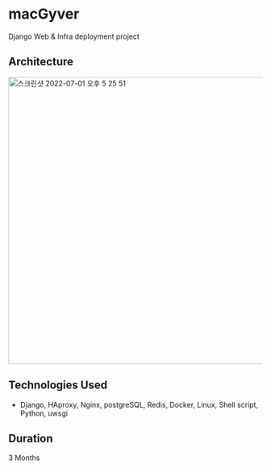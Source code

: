 # macGyver
Django Web & Infra deployment project

## Architecture

<img width="569" alt="스크린샷 2022-07-01 오후 5 25 51" src="https://user-images.githubusercontent.com/47707808/176856041-b0138a02-e9bc-495b-9fb8-e99aad0688ee.png">

## Technologies Used

- Django, HAproxy, Nginx, postgreSQL, Redis, Docker, Linux, Shell script, Python, uwsgi

## Duration
3 Months
